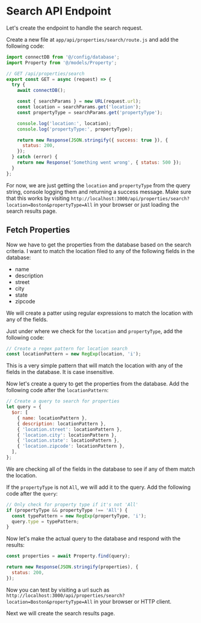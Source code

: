 # Search API Endpoint

Let's create the endpoint to handle the search request.

Create a new file at `app/api/properties/search/route.js` and add the following code:

```js
import connectDB from '@/config/database';
import Property from '@/models/Property';

// GET /api/properties/search
export const GET = async (request) => {
  try {
    await connectDB();

    const { searchParams } = new URL(request.url);
    const location = searchParams.get('location');
    const propertyType = searchParams.get('propertyType');

    console.log('location:', location);
    console.log('propertyType:', propertyType);

    return new Response(JSON.stringify({ success: true }), {
      status: 200,
    });
  } catch (error) {
    return new Response('Something went wrong', { status: 500 });
  }
};
```

For now, we are just getting the `location` and `propertyType` from the query string, console logging them and returning a success message. Make sure that this works by visiting `http://localhost:3000/api/properties/search?location=Boston&propertyType=All` in your browser or just loading the search results page.

## Fetch Properties

Now we have to get the properties from the database based on the search criteria. I want to match the location filed to any of the following fields in the database:

- name
- description
- street
- city
- state
- zipcode

We will create a patter using regular expressions to match the location with any of the fields.

Just under where we check for the `location` and `propertyType`, add the following code:

```js
// Create a regex pattern for location search
const locationPattern = new RegExp(location, 'i');
```

This is a very simple pattern that will match the location with any of the fields in the database. It is case insensitive.

Now let's create a query to get the properties from the database. Add the following code after the `locationPattern`:

```js
// Create a query to search for properties
let query = {
  $or: [
    { name: locationPattern },
    { description: locationPattern },
    { 'location.street': locationPattern },
    { 'location.city': locationPattern },
    { 'location.state': locationPattern },
    { 'location.zipcode': locationPattern },
  ],
};
```

We are checking all of the fields in the database to see if any of them match the location.

If the `propertyType` is not `All`, we will add it to the query. Add the following code after the `query`:

```js
// Only check for property type if it's not 'All'
if (propertyType && propertyType !== 'All') {
  const typePattern = new RegExp(propertyType, 'i');
  query.type = typePattern;
}
```

Now let's make the actual query to the database and respond with the results:

```js
const properties = await Property.find(query);

return new Response(JSON.stringify(properties), {
  status: 200,
});
```

Now you can test by visiting a url such as `http://localhost:3000/api/properties/search?location=Boston&propertyType=All` in your browser or HTTP client.

Next we will create the search results page.
